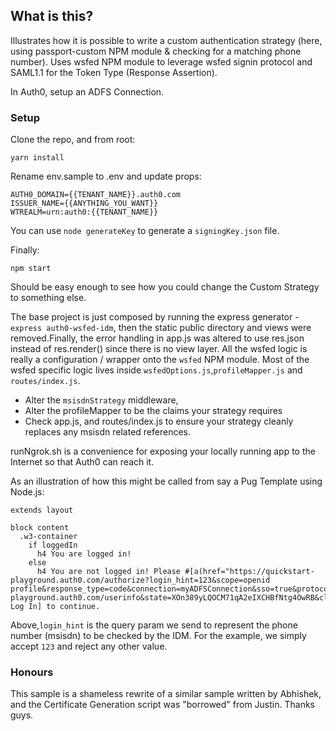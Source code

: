 ## What is this?

Illustrates how it is possible to write a custom authentication strategy (here, using passport-custom NPM module & checking for a matching phone number). Uses wsfed NPM module to
leverage wsfed signin protocol and SAML1.1 for the Token Type (Response Assertion).

In Auth0, setup an ADFS Connection.

### Setup

Clone the repo, and from root:

```
yarn install
```

Rename env.sample to .env and update props:

```
AUTH0_DOMAIN={{TENANT_NAME}}.auth0.com
ISSUER_NAME={{ANYTHING_YOU_WANT}}
WTREALM=urn:auth0:{{TENANT_NAME}}
```

You can use `node generateKey` to generate a `signingKey.json` file.

Finally:

```
npm start
```

Should be easy enough to see how you could change the Custom Strategy to something else.

The base project is just composed by running the express generator - `express auth0-wsfed-idm`, then the static public directory and views were removed.Finally, the error handling in app.js was altered to use res.json instead of res.render() since there is no view layer. All the wsfed logic is really a configuration / wrapper onto the `wsfed` NPM module. Most of the wsfed specific logic lives inside `wsfedOptions.js`,`profileMapper.js` and `routes/index.js`.

- Alter the `msisdnStrategy` middleware,
- Alter the profileMapper to be the claims your strategy requires
- Check app.js, and routes/index.js to ensure your strategy cleanly replaces any msisdn related references.

runNgrok.sh is a convenience for exposing your locally running app to the Internet so that Auth0 can reach it.

As an illustration of how this might be called from say a Pug Template using Node.js:

```
extends layout

block content
  .w3-container
    if loggedIn
      h4 You are logged in!
    else
      h4 You are not logged in! Please #[a(href="https://quickstart-playground.auth0.com/authorize?login_hint=123&scope=openid profile&response_type=code&connection=myADFSConnection&sso=true&protocol=oauth2&audience=https://quickstart-playground.auth0.com/userinfo&state=XOn389yLQOCM71qA2eIXCHBfNtg4OwRB&client_id=VSvHz93bynrwSq8pnx25x3JiftJ2Quc4&redirect_uri=http://localhost:3000/callback") Log In] to continue.
```

Above,`login_hint` is the query param we send to represent the phone number (msisdn) to be checked by the IDM. For the example, we simply accept `123` and reject any other value.

### Honours

This sample is a shameless rewrite of a similar sample written by Abhishek, and the Certificate Generation script was "borrowed" from Justin. Thanks guys.
